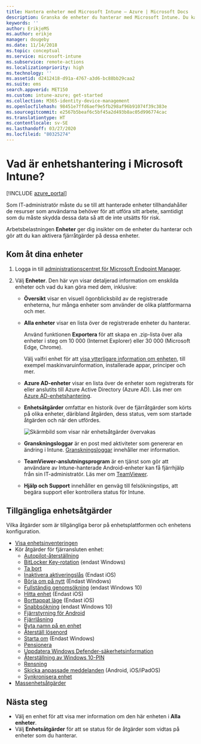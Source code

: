 ```yaml
---
title: Hantera enheter med Microsoft Intune – Azure | Microsoft Docs
description: Granska de enheter du hanterar med Microsoft Intune. Du kan exportera en enhetslista i csv-format, visa dina Azure Active Directory-anslutna enheter, granska en ändringslogg över åtgärder på enheten, använda TeamViewer-anslutningsprogrammet så att IT-administratörer via fjärranslutning kan felsöka Android-enheter samt visa alla åtgärder som du kan köra på dina enheter.
keywords: ''
author: ErikjeMS
ms.author: erikje
manager: dougeby
ms.date: 11/14/2018
ms.topic: conceptual
ms.service: microsoft-intune
ms.subservice: remote-actions
ms.localizationpriority: high
ms.technology: ''
ms.assetid: d2412418-d91a-4767-a3d6-bc88bb29caa2
ms.suite: ems
search.appverid: MET150
ms.custom: intune-azure; get-started
ms.collection: M365-identity-device-management
ms.openlocfilehash: 98451e7ffd6aef9e5fb298af96b91074f39c383e
ms.sourcegitcommit: e2567b5beaf6c5bf45a2d493b8ac05d996774cac
ms.translationtype: HT
ms.contentlocale: sv-SE
ms.lasthandoff: 03/27/2020
ms.locfileid: "80325274"
---
```

# <a name="what-is-microsoft-intune-device-management"></a>Vad är enhetshantering i Microsoft Intune?

[!INCLUDE [azure_portal](../includes/azure_portal.md)]

Som IT-administratör måste du se till att hanterade enheter tillhandahåller de resurser som användarna behöver för att utföra sitt arbete, samtidigt som du måste skydda dessa data så att de inte utsätts för risk.

Arbetsbelastningen **Enheter** ger dig insikter om de enheter du hanterar och gör att du kan aktivera fjärråtgärder på dessa enheter.

## <a name="get-to-your-devices"></a>Kom åt dina enheter

1. Logga in till [administrationscentret för Microsoft Endpoint Manager](https://go.microsoft.com/fwlink/?linkid=2109431).
3. Välj **Enheter**. Den här vyn visar detaljerad information om enskilda enheter och vad du kan göra med dem, inklusive:

   - **Översikt** visar en visuell ögonblicksbild av de registrerade enheterna, hur många enheter som använder de olika plattformarna och mer.
   - **Alla enheter** visar en lista över de registrerade enheter du hanterar.

     Använd funktionen **Exportera** för att skapa en .zip-lista över alla enheter i steg om 10 000 (Internet Explorer) eller 30 000 (Microsoft Edge, Chrome).

     Välj valfri enhet för att [visa ytterligare information om enheten](device-inventory.md), till exempel maskinvaruinformation, installerade appar, principer och mer.

   - **Azure AD-enheter** visar en lista över de enheter som registrerats för eller anslutits till Azure Active Directory (Azure AD). Läs mer om [Azure AD-enhetshantering](https://docs.microsoft.com/azure/active-directory/device-management-introduction).
   - **Enhetsåtgärder** omfattar en historik över de fjärråtgärder som körts på olika enheter, däribland åtgärden, dess status, vem som startade åtgärden och när den utfördes.

     ![Skärmbild som visar när enhetsåtgärder övervakas](./media/device-management/monitor-device-actions.png)

   - **Granskningsloggar** är en post med aktiviteter som genererar en ändring i Intune. [Granskningsloggar](../fundamentals/monitor-audit-logs.md) innehåller mer information.
   - **TeamViewer-anslutningsprogram** är en tjänst som gör att användare av Intune-hanterade Android-enheter kan få fjärrhjälp från sin IT-administratör. Läs mer om [TeamViewer](teamviewer-support.md).
   - **Hjälp och Support** innehåller en genväg till felsökningstips, att begära support eller kontrollera status för Intune.

## <a name="available-device-actions"></a>Tillgängliga enhetsåtgärder
Vilka åtgärder som är tillgängliga beror på enhetsplattformen och enhetens konfiguration.

- [Visa enhetsinventeringen](device-inventory.md)
- Kör åtgärder för fjärransluten enhet:
  - [Autopilot-återställning](https://docs.microsoft.com/windows/deployment/windows-autopilot/windows-autopilot-reset#reset-devices-with-remote-windows-autopilot-reset)
  - [BitLocker Key-rotation](../protect/encrypt-devices.md#rotate-bitlocker-recovery-keys) (endast Windows)
  - [Ta bort](devices-wipe.md#delete-devices-from-the-intune-portal)
  - [Inaktivera aktiveringslås](device-activation-lock-disable.md) (Endast iOS)
  - [Börja om på nytt](device-fresh-start.md) (Endast Windows)
  - [Fullständig genomsökning](../configuration/device-restrictions-windows-10.md#microsoft-defender-antivirus) (endast Windows 10)
  - [Hitta enhet](device-locate.md) (Endast iOS)
  - [Borttappat läge](device-lost-mode.md) (Endast iOS)
  - [Snabbsökning](../configuration/device-restrictions-windows-10.md#microsoft-defender-antivirus) (endast Windows 10)
  - [Fjärrstyrning för Android](teamviewer-support.md)
  - [Fjärrlåsning](device-remote-lock.md)
  - [Byta namn på en enhet](device-rename.md)
  - [Återställ lösenord](device-passcode-reset.md)
  - [Starta om](device-restart.md) (Endast Windows)
  - [Pensionera](devices-wipe.md#retire)
  - [Uppdatera Windows Defender-säkerhetsinformation](https://docs.microsoft.com/windows/security/threat-protection/windows-defender-antivirus/manage-protection-updates-windows-defender-antivirus)
  - [Återställning av Windows 10-PIN](device-windows-pin-reset.md)
  - [Rensning](devices-wipe.md#wipe)
  - [Skicka anpassade meddelanden](custom-notifications.md#send-a-custom-notification-to-a-single-device) (Android, iOS/iPadOS)
  - [Synkronisera enhet](device-sync.md)
- [Massenhetsåtgärder](bulk-device-actions.md)

## <a name="next-steps"></a>Nästa steg

- Välj en enhet för att visa mer information om den här enheten i **Alla enheter**.
- Välj **Enhetsåtgärder** för att se status för de åtgärder som vidtas på enheter som du hanterar.
